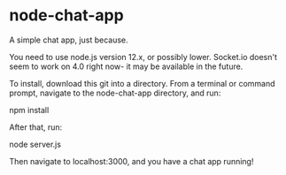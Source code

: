 # node-chat-app
A simple chat app, just because.


You need to use node.js version 12.x, or possibly lower. Socket.io doesn't seem to work on 4.0 right now- it may be available in the future.

To install, download this git into a directory. From a terminal or command prompt, navigate to the node-chat-app directory, and run:
  
  npm install

After that, run:
  
  node server.js

Then navigate to localhost:3000, and you have a chat app running!
